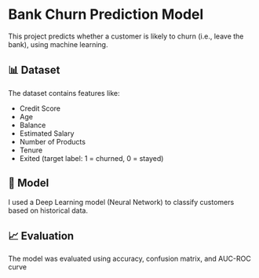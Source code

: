 # Bank Churn Prediction Model

This project predicts whether a customer is likely to churn (i.e., leave the bank), using machine learning.

## 📊 Dataset
The dataset contains features like:
- Credit Score
- Age
- Balance
- Estimated Salary
- Number of Products
- Tenure
- Exited (target label: 1 = churned, 0 = stayed)

## 🚀 Model
I used a Deep Learning model (Neural Network) to classify customers based on historical data.

## 📈 Evaluation
The model was evaluated using accuracy, confusion matrix, and AUC-ROC curve